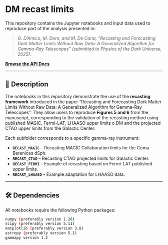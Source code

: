 # DM recast limits

This repository contains the Jupyter notebooks and input data used to reproduce part of the analysis presented in:

> *G. D’Amico, M. Doro, and M. De Caria, “Recasting and Forecasting Dark Matter Limits Without Raw Data: A Generalized Algorithm for Gamma-Ray Telescopes” (submitted to Physics of the Dark Universe, 2025).*

[**Browse the API Docs**](https://giacomodamico24.github.io/DM_recast_limits/docs/html)

---

## 📘 Description

The notebooks in this repository demonstrate the use of the **recasting framework** introduced in the paper “Recasting and Forecasting Dark Matter Limits Without Raw Data: A Generalized Algorithm for Gamma-Ray Telescopes”.
They allow users to reproduce **Figures 5 and 6** from the manuscript, corresponding to the validation of the recasting method using published MAGIC, Fermi-LAT, LHAASO upper limits o DM and the projected CTAO upper limits from the Galactic Center.

Each subfolder corresponds to a specific gamma-ray instrument:
- **`RECAST_MAGIC`** – Recasting MAGIC Collaboration limits for the Coma Berenices dSph.  
- **`RECAST_CTAO`** – Recasting CTAO projected limits for Galactic Center.  
- **`RECAST_FERMI`** – Example of recasting based on Fermi-LAT published upper limits.  
- **`RECAST_LHAASO`** – Example adaptation for LHAASO data.

---


## 🛠️ Dependencies

All notebooks require the following Python packages:

```bash
numpy (preferably version 1.26)
scipy (preferably version 5.11)
matplotlib (preferably version 3.8)
astropy (preferably version 5.1)
gammapy version 1.2


